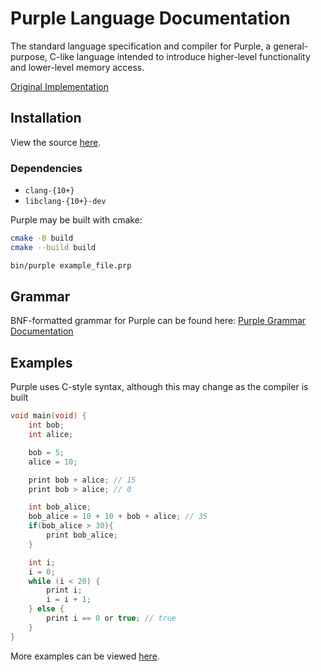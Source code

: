 # Purple Language Documentation

The standard language specification and compiler for Purple, a general-purpose, C-like language intended to introduce higher-level functionality and lower-level memory access.

[Original Implementation](https://github.com/CharlesAverill/purple_archive/)


<!--

Purple is a simple compiled language. Right now it supports:
- Compilation into x86, MIPS
- Basic arithmetic parsing with precedence
- Comparisons
- Variable declaration and assignment
- If, Else statements
- While Loops

-->

## Installation

View the source <a href="https://github.com/CharlesAverill/Purple" target="_blank">here</a>.

### Dependencies

- `clang-{10+}`
- `libclang-{10+}-dev`

Purple may be built with cmake:
```bash
cmake -B build
cmake --build build

bin/purple example_file.prp
```

## Grammar

BNF-formatted grammar for Purple can be found here: [Purple Grammar Documentation](purple.g)

## Examples

Purple uses C-style syntax, although this may change as the compiler is built

```c
void main(void) {
    int bob;
    int alice;

    bob = 5;
    alice = 10;

    print bob + alice; // 15
    print bob > alice; // 0

    int bob_alice;
    bob_alice = 10 + 10 + bob + alice; // 35
    if(bob_alice > 30){
        print bob_alice;
    }

    int i;
    i = 0;
    while (i < 20) {
        print i;
        i = i + 1;
    } else {
        print i == 0 or true; // true
    }
}
```

More examples can be viewed <a href="https://github.com/CharlesAverill/Purple/tree/main/examples" target="_blank">here</a>.